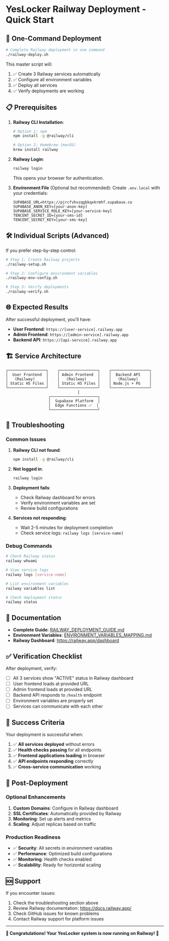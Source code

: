 # YesLocker Railway Deployment - Quick Start

## 🚀 One-Command Deployment

```bash
# Complete Railway deployment in one command
./railway-deploy.sh
```

This master script will:
1. ✅ Create 3 Railway services automatically
2. ✅ Configure all environment variables  
3. ✅ Deploy all services
4. ✅ Verify deployments are working

## 📋 Prerequisites

1. **Railway CLI Installation**:
   ```bash
   # Option 1: npm
   npm install -g @railway/cli
   
   # Option 2: Homebrew (macOS)
   brew install railway
   ```

2. **Railway Login**:
   ```bash
   railway login
   ```
   This opens your browser for authentication.

3. **Environment File** (Optional but recommended):
   Create `.env.local` with your credentials:
   ```env
   SUPABASE_URL=https://pjrcfvhvzqgbkqxkrmhf.supabase.co
   SUPABASE_ANON_KEY=[your-anon-key]
   SUPABASE_SERVICE_ROLE_KEY=[your-service-key]
   TENCENT_SECRET_ID=[your-sms-id]
   TENCENT_SECRET_KEY=[your-sms-key]
   ```

## 🛠️ Individual Scripts (Advanced)

If you prefer step-by-step control:

```bash
# Step 1: Create Railway projects
./railway-setup.sh

# Step 2: Configure environment variables
./railway-env-config.sh

# Step 3: Verify deployments
./railway-verify.sh
```

## 🌐 Expected Results

After successful deployment, you'll have:

- **User Frontend**: `https://[user-service].railway.app`
- **Admin Frontend**: `https://[admin-service].railway.app`  
- **Backend API**: `https://[api-service].railway.app`

## 🏗️ Service Architecture

```
┌─────────────────┐    ┌─────────────────┐    ┌─────────────────┐
│  User Frontend  │    │ Admin Frontend  │    │  Backend API    │
│   (Railway)     │    │   (Railway)     │    │   (Railway)     │
│ Static H5 Files │    │ Static H5 Files │    │ Node.js + PG    │
└─────────────────┘    └─────────────────┘    └─────────────────┘
                                │
                   ┌─────────────────────┐
                   │  Supabase Platform  │
                   │  Edge Functions ✅  │
                   └─────────────────────┘
```

## 🚨 Troubleshooting

### Common Issues

1. **Railway CLI not found**:
   ```bash
   npm install -g @railway/cli
   ```

2. **Not logged in**:
   ```bash
   railway login
   ```

3. **Deployment fails**:
   - Check Railway dashboard for errors
   - Verify environment variables are set
   - Review build configurations

4. **Services not responding**:
   - Wait 2-5 minutes for deployment completion
   - Check service logs: `railway logs [service-name]`

### Debug Commands

```bash
# Check Railway status
railway whoami

# View service logs
railway logs [service-name]

# List environment variables
railway variables list

# Check deployment status
railway status
```

## 📖 Documentation

- **Complete Guide**: [RAILWAY_DEPLOYMENT_GUIDE.md](RAILWAY_DEPLOYMENT_GUIDE.md)
- **Environment Variables**: [ENVIRONMENT_VARIABLES_MAPPING.md](ENVIRONMENT_VARIABLES_MAPPING.md)
- **Railway Dashboard**: https://railway.app/dashboard

## ✅ Verification Checklist

After deployment, verify:

- [ ] All 3 services show "ACTIVE" status in Railway dashboard
- [ ] User frontend loads at provided URL
- [ ] Admin frontend loads at provided URL  
- [ ] Backend API responds to `/health` endpoint
- [ ] Environment variables are properly set
- [ ] Services can communicate with each other

## 🎯 Success Criteria

Your deployment is successful when:

1. ✅ **All services deployed** without errors
2. ✅ **Health checks passing** for all endpoints
3. ✅ **Frontend applications loading** in browser
4. ✅ **API endpoints responding** correctly
5. ✅ **Cross-service communication** working

## 🔧 Post-Deployment

### Optional Enhancements

1. **Custom Domains**: Configure in Railway dashboard
2. **SSL Certificates**: Automatically provided by Railway
3. **Monitoring**: Set up alerts and metrics
4. **Scaling**: Adjust replicas based on traffic

### Production Readiness

- ✅ **Security**: All secrets in environment variables
- ✅ **Performance**: Optimized build configurations
- ✅ **Monitoring**: Health checks enabled
- ✅ **Scalability**: Ready for horizontal scaling

## 🆘 Support

If you encounter issues:

1. Check the troubleshooting section above
2. Review Railway documentation: https://docs.railway.app/
3. Check GitHub issues for known problems
4. Contact Railway support for platform issues

---

**🎉 Congratulations! Your YesLocker system is now running on Railway! 🎉**